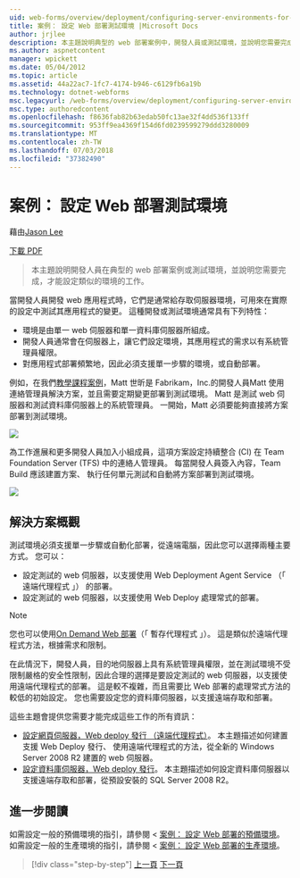 ```yaml
---
uid: web-forms/overview/deployment/configuring-server-environments-for-web-deployment/scenario-configuring-a-test-environment-for-web-deployment
title: 案例： 設定 Web 部署測試環境 |Microsoft Docs
author: jrjlee
description: 本主題說明典型的 web 部署案例中，開發人員或測試環境，並說明您需要完成，才能設定 si 工作...
ms.author: aspnetcontent
manager: wpickett
ms.date: 05/04/2012
ms.topic: article
ms.assetid: 44a22ac7-1fc7-4174-b946-c6129fb6a19b
ms.technology: dotnet-webforms
msc.legacyurl: /web-forms/overview/deployment/configuring-server-environments-for-web-deployment/scenario-configuring-a-test-environment-for-web-deployment
msc.type: authoredcontent
ms.openlocfilehash: f8636fab82b63edab50fc13ae32f4dd536f133ff
ms.sourcegitcommit: 953ff9ea4369f154d6fd0239599279ddd3280009
ms.translationtype: MT
ms.contentlocale: zh-TW
ms.lasthandoff: 07/03/2018
ms.locfileid: "37382490"
---
```

<a name="scenario-configuring-a-test-environment-for-web-deployment"></a>案例： 設定 Web 部署測試環境
====================
藉由[Jason Lee](https://github.com/jrjlee)

[下載 PDF](https://msdnshared.blob.core.windows.net/media/MSDNBlogsFS/prod.evol.blogs.msdn.com/CommunityServer.Blogs.Components.WeblogFiles/00/00/00/63/56/8130.DeployingWebAppsInEnterpriseScenarios.pdf)

> 本主題說明開發人員在典型的 web 部署案例或測試環境，並說明您需要完成，才能設定類似的環境的工作。


當開發人員開發 web 應用程式時，它們是通常給存取伺服器環境，可用來在實際的設定中測試其應用程式的變更。 這種開發或測試環境通常具有下列特性：

- 環境是由單一 web 伺服器和單一資料庫伺服器所組成。
- 開發人員通常會在伺服器上，讓它們設定環境，其應用程式的需求以有系統管理員權限。
- 對應用程式部署頻繁地，因此必須支援單一步驟的環境，或自動部署。

例如，在我們[教學課程案例](../deploying-web-applications-in-enterprise-scenarios/enterprise-web-deployment-scenario-overview.md)，Matt 世昕是 Fabrikam，Inc.的開發人員Matt 使用連絡管理員解決方案，並且需要定期變更部署到測試環境。 Matt 是測試 web 伺服器和測試資料庫伺服器上的系統管理員。 一開始，Matt 必須要能夠直接將方案部署到測試環境。

![](scenario-configuring-a-test-environment-for-web-deployment/_static/image1.png)

為工作進展和更多開發人員加入小組成員，這項方案設定持續整合 (CI) 在 Team Foundation Server (TFS) 中的連絡人管理員。 每當開發人員簽入內容，Team Build 應該建置方案、 執行任何單元測試和自動將方案部署到測試環境。

![](scenario-configuring-a-test-environment-for-web-deployment/_static/image2.png)

## <a name="solution-overview"></a>解決方案概觀

測試環境必須支援單一步驟或自動化部署，從遠端電腦，因此您可以選擇兩種主要方式。 您可以：

- 設定測試的 web 伺服器，以支援使用 Web Deployment Agent Service （「 遠端代理程式 」） 的部署。
- 設定測試的 web 伺服器，以支援使用 Web Deploy 處理常式的部署。

> [!NOTE]
> 您也可以使用[On Demand Web 部署](https://technet.microsoft.com/library/ee517345(WS.10).aspx)（「 暫存代理程式 」）。 這是類似於遠端代理程式方法，根據需求和限制。


在此情況下，開發人員，目的地伺服器上具有系統管理員權限，並在測試環境不受限制嚴格的安全性限制，因此合理的選擇是要設定測試的 web 伺服器，以支援使用遠端代理程式的部署。 這是較不複雜，而且需要比 Web 部署的處理常式方法的較低的初始設定。 您也需要設定您的資料庫伺服器，以支援遠端存取和部署。

這些主題會提供您需要才能完成這些工作的所有資訊：

- [設定網頁伺服器，Web deploy 發行 （遠端代理程式）](configuring-a-web-server-for-web-deploy-publishing-remote-agent.md)。 本主題描述如何建置支援 Web Deploy 發行、 使用遠端代理程式的方法，從全新的 Windows Server 2008 R2 建置的 web 伺服器。
- [設定資料庫伺服器，Web deploy 發行](configuring-a-database-server-for-web-deploy-publishing.md)。 本主題描述如何設定資料庫伺服器以支援遠端存取和部署，從預設安裝的 SQL Server 2008 R2。

## <a name="further-reading"></a>進一步閱讀

如需設定一般的預備環境的指引，請參閱 <<c0> [ 案例： 設定 Web 部署的預備環境](scenario-configuring-a-staging-environment-for-web-deployment.md)。 如需設定一般的生產環境的指引，請參閱 <<c0> [ 案例： 設定 Web 部署的生產環境](scenario-configuring-a-production-environment-for-web-deployment.md)。

> [!div class="step-by-step"]
> [上一頁](choosing-the-right-approach-to-web-deployment.md)
> [下一頁](scenario-configuring-a-staging-environment-for-web-deployment.md)
